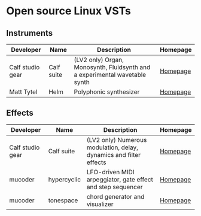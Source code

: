<!--(
Please add new entries in alphabetical order. First by developer, then by name. Template for new entries:
| Developer | Name | Description | [Homepage](https://www.link.com) |
)--> 
# Open source Linux VSTs
## Instruments
Developer | Name | Description | Homepage |
| ------ | ------ | ------ | ------ |
| Calf studio gear | Calf suite | (LV2 only) Organ, Monosynth, Fluidsynth and a experimental wavetable synth | [Homepage](http://calf-studio-gear.org/) |
| Matt Tytel | Helm | Polyphonic synthesizer | [Homepage](https://tytel.org/helm/) |

## Effects
Developer | Name | Description | Homepage |
| ------ | ------ | ------ | ------ |
| Calf studio gear | Calf suite | (LV2 only) Numerous modulation, delay, dynamics and filter effects | [Homepage](http://calf-studio-gear.org/) |
| mucoder | hypercyclic | LFO-driven MIDI arpeggiator, gate effect and step sequencer | [Homepage](http://www.mucoder.net/en/hypercyclic/) |
| mucoder | tonespace | chord generator and visualizer | [Homepage](http://www.mucoder.net/en/tonespace/) |

